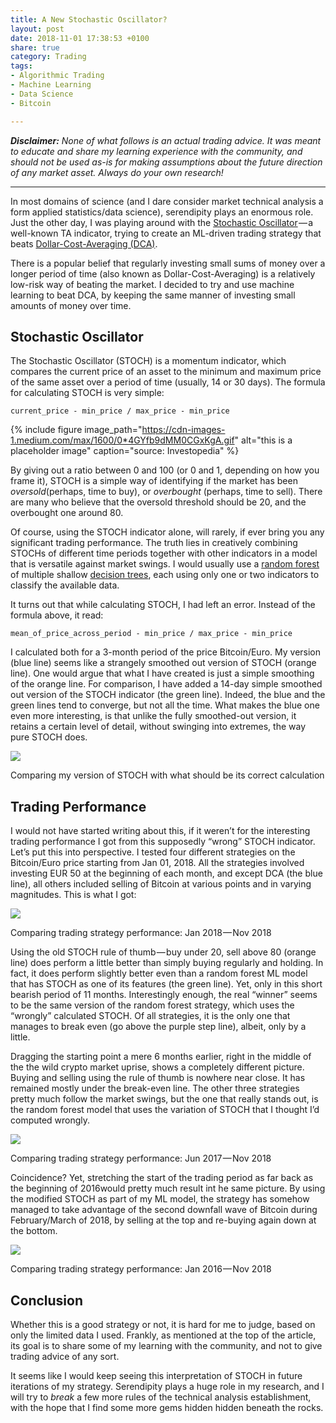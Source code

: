 ```yaml
---
title: A New Stochastic Oscillator?
layout: post
date: 2018-11-01 17:38:53 +0100
share: true
category: Trading
tags:
- Algorithmic Trading
- Machine Learning
- Data Science
- Bitcoin

---
```

**_Disclaimer:_** _None of what follows is an actual trading advice. It was meant to educate and share my learning experience with the community, and should not be used as-is for making assumptions about the future direction of any market asset. Always do your own research!_

***

In most domains of science (and I dare consider market technical analysis a form applied statistics/data science), serendipity plays an enormous role. Just the other day, I was playing around with the [Stochastic Oscillator](https://www.investopedia.com/terms/s/stochasticoscillator.asp) — a well-known TA indicator, trying to create an ML-driven trading strategy that beats [Dollar-Cost-Averaging (DCA)](https://www.investopedia.com/terms/d/dollarcostaveraging.asp).

There is a popular belief that regularly investing small sums of money over a longer period of time (also known as Dollar-Cost-Averaging) is a relatively low-risk way of beating the market. I decided to try and use machine learning to beat DCA, by keeping the same manner of investing small amounts of money over time.

## Stochastic Oscillator

The Stochastic Oscillator (STOCH) is a momentum indicator, which compares the current price of an asset to the minimum and maximum price of the same asset over a period of time (usually, 14 or 30 days). The formula for calculating STOCH is very simple:

    current_price - min_price / max_price - min_price

{% include figure image_path="https://cdn-images-1.medium.com/max/1600/0*4GYfb9dMM0CGxKgA.gif" alt="this is a placeholder image" caption="source: Investopedia" %}

By giving out a ratio between 0 and 100 (or 0 and 1, depending on how you frame it), STOCH is a simple way of identifying if the market has been _oversold_(perhaps, time to buy), or _overbought_ (perhaps, time to sell). There are many who believe that the oversold threshold should be 20, and the overbought one around 80.

Of course, using the STOCH indicator alone, will rarely, if ever bring you any significant trading performance. The truth lies in creatively combining STOCHs of different time periods together with other indicators in a model that is versatile against market swings. I would usually use a [random forest](https://en.wikipedia.org/wiki/Random_forest) of multiple shallow [decision trees](https://en.wikipedia.org/wiki/Decision_tree_learning), each using only one or two indicators to classify the available data.

It turns out that while calculating STOCH, I had left an error. Instead of the formula above, it read:

    mean_of_price_across_period - min_price / max_price - min_price

I calculated both for a 3-month period of the price Bitcoin/Euro. My version (blue line) seems like a strangely smoothed out version of STOCH (orange line). One would argue that what I have created is just a simple smoothing of the orange line. For comparison, I have added a 14-day simple smoothed out version of the STOCH indicator (the green line). Indeed, the blue and the green lines tend to converge, but not all the time. What makes the blue one even more interesting, is that unlike the fully smoothed-out version, it retains a certain level of detail, without swinging into extremes, the way pure STOCH does.

![](https://cdn-images-1.medium.com/max/1600/1*kWaD_z7De592VPG3Obim0Q.png)

Comparing my version of STOCH with what should be its correct calculation

## Trading Performance

I would not have started writing about this, if it weren’t for the interesting trading performance I got from this supposedly “wrong” STOCH indicator. Let’s put this into perspective. I tested four different strategies on the Bitcoin/Euro price starting from Jan 01, 2018. All the strategies involved investing EUR 50 at the beginning of each month, and except DCA (the blue line), all others included selling of Bitcoin at various points and in varying magnitudes. This is what I got:

![](https://cdn-images-1.medium.com/max/1600/1*FyHtLmfhZuflH4fRmqJpEA.png)

Comparing trading strategy performance: Jan 2018 — Nov 2018

Using the old STOCH rule of thumb — buy under 20, sell above 80 (orange line) does perform a little better than simply buying regularly and holding. In fact, it does perform slightly better even than a random forest ML model that has STOCH as one of its features (the green line). Yet, only in this short bearish period of 11 months. Interestingly enough, the real “winner” seems to be the same version of the random forest strategy, which uses the “wrongly” calculated STOCH. Of all strategies, it is the only one that manages to break even (go above the purple step line), albeit, only by a little.

Dragging the starting point a mere 6 months earlier, right in the middle of the the wild crypto market uprise, shows a completely different picture. Buying and selling using the rule of thumb is nowhere near close. It has remained mostly under the break-even line. The other three strategies pretty much follow the market swings, but the one that really stands out, is the random forest model that uses the variation of STOCH that I thought I’d computed wrongly.

![](https://cdn-images-1.medium.com/max/1600/1*U-FoyA4z-apvKVcKfPhqIA.png)

Comparing trading strategy performance: Jun 2017 — Nov 2018

Coincidence? Yet, stretching the start of the trading period as far back as the beginning of 2016would pretty much result int he same picture. By using the modified STOCH as part of my ML model, the strategy has somehow managed to take advantage of the second downfall wave of Bitcoin during February/March of 2018, by selling at the top and re-buying again down at the bottom.

![](https://cdn-images-1.medium.com/max/1600/1*EV5qh9zlW8Nm5f6gt4D4gw.png)

Comparing trading strategy performance: Jan 2016 — Nov 2018

## Conclusion

Whether this is a good strategy or not, it is hard for me to judge, based on only the limited data I used. Frankly, as mentioned at the top of the article, its goal is to share some of my learning with the community, and not to give trading advice of any sort.

It seems like I would keep seeing this interpretation of STOCH in future iterations of my strategy. Serendipity plays a huge role in my research, and I will try to _break_ a few more rules of the technical analysis establishment, with the hope that I find some more gems hidden hidden beneath the rocks.